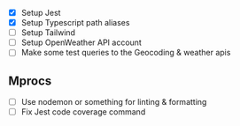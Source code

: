 - [x] Setup Jest
- [x] Setup Typescript path aliases
- [ ] Setup Tailwind
- [ ] Setup OpenWeather API account
- [ ] Make some test queries to the Geocoding & weather apis

## Mprocs
- [ ] Use nodemon or something for linting & formatting
- [ ] Fix Jest code coverage command
